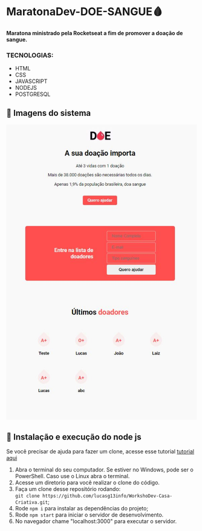 # MaratonaDev-DOE-SANGUE🩸
#### Maratona ministrado pela Rocketseat a fim de promover a doação de sangue. 
### TECNOLOGIAS:
<ul>
  <li>HTML</li>
  <li>CSS</li>
  <li>JAVASCRIPT</li>
  <li>NODEJS</li>
   <li>POSTGRESQL</li>
</ul>

## 💉 Imagens do sistema 
<p align="center">
<img src="/img/Doe.JPG"></img>
</p>

## 💉 Instalação e execução do node js

Se você precisar de ajuda para fazer um clone, acesse esse tutorial [tutorial aqui](https://help.github.com/pt/github/creating-cloning-and-archiving-repositories/cloning-a-repository)

1. Abra o terminal do seu computador. Se estiver no Windows, pode ser o PowerShell. Caso use o Linux abra o terminal. 
2. Acesse um diretorio para você realizar o clone do código.
3. Faça um clone desse repositório rodando: <br> `git clone https://github.com/lucasg13info/WorkshoDev-Casa-Criativa.git`;
4. Rode `npm i` para instalar as dependências do projeto;
5. Rode `npm start` para iniciar o servidor de desenvolvimento.
6. No navegador chame "localhost:3000" para executar o servidor. 



